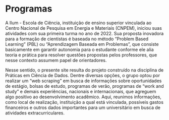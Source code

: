 # Programas

A Ilum - Escola de Ciência, instituição de ensino superior vinculada ao Centro Nacional de Pesquisa em Energia e Materiais (CNPEM), iniciou suas atividades com sua primeira turma no ano de 2022. Sua proposta inovadora para a formação de cientistas é baseada no método “Problem Based Learning” (PBL) ou “Aprendizagem Baseada em Problemas”, que consiste basicamente em garantir autonomia para o estudante conforme ele alia teoria e prática para resolver questões propostas pelos professores, que nesse contexto assumem papel de orientadores.

Nesse sentido, o presente site resulta do projeto construído na disciplina de Práticas em Ciência de Dados. Dentre diversas opções, o grupo optou por realizar um “web scraping” em busca de informações sobre oportunidades de estágio, bolsas de estudo, programas de verão, programas de “work and study” e demais experiências, nacionais e internacionais, que agreguem algo positivo ao desenvolvimento acadêmico. Aqui, reunimos informações, como local de realização, instituição a qual está vinculada, possíveis gastos financeiros e outros dados importantes para um universitário em busca de atividades extracurriculares.
